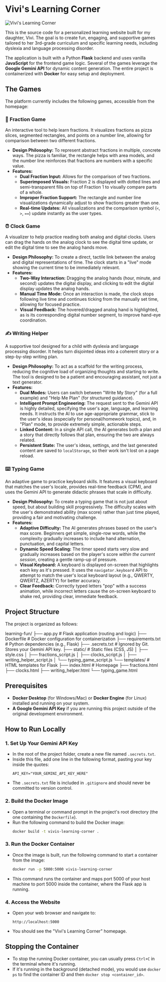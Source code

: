 # Vivi's Learning Corner

![Vivi's Learning Corner](https://github.com/user-attachments/assets/5a9e3e3b-b8c1-4b1a-8531-1e9d10e0513e)

This is the source code for a personalized learning website built for my daughter, Vivi. The goal is to create fun, engaging, and supportive games tailored to her 3rd-grade curriculum and specific learning needs, including dyslexia and language processing disorder.

The application is built with a Python **Flask** backend and uses vanilla **JavaScript** for the frontend game logic. Several of the games leverage the **Google Gemini API** for dynamic content generation. The entire project is containerized with **Docker** for easy setup and deployment.

## The Games

The platform currently includes the following games, accessible from the homepage:

### 🎲 Fraction Game
An interactive tool to help learn fractions. It visualizes fractions as pizza slices, segmented rectangles, and points on a number line, allowing for comparison between two different fractions.

* **Design Philosophy:** To represent abstract fractions in multiple, concrete ways. The pizza is familiar, the rectangle helps with area models, and the number line reinforces that fractions are numbers with a specific value.
* **Features:**
    * **Dual Fraction Input:** Allows for the comparison of two fractions.
    * **Superimposed Visuals:** Fraction 2 is displayed with dotted lines and semi-transparent fills on top of Fraction 1 to visually compare parts of a whole.
    * **Improper Fraction Support:** The rectangle and number line visualizations dynamically adjust to show fractions greater than one.
    * **Real-time Updates:** All visualizations and the comparison symbol (`<`, `>`, `==`) update instantly as the user types.

### ⏰ Clock Game
A visualizer to help practice reading both analog and digital clocks. Users can drag the hands on the analog clock to see the digital time update, or edit the digital time to see the analog hands move.

* **Design Philosophy:** To create a direct, tactile link between the analog and digital representations of time. The clock starts in a "live" mode showing the current time to be immediately relevant.
* **Features:**
    * **Two-Way Interaction:** Dragging the analog hands (hour, minute, and second) updates the digital display, and clicking to edit the digital display updates the analog hands.
    * **Manual Time Mode:** Once an interaction is made, the clock stops following live time and continues ticking from the manually set time, allowing for focused practice.
    * **Visual Feedback:** The hovered/dragged analog hand is highlighted, as is its corresponding digital number segment, to improve hand-eye coordination.

### ✍️ Writing Helper
A supportive tool designed for a child with dyslexia and language processing disorder. It helps turn disjointed ideas into a coherent story or a step-by-step writing plan.

* **Design Philosophy:** To act as a scaffold for the writing process, reducing the cognitive load of organizing thoughts and starting to write. The tool is designed to be a patient and encouraging assistant, not just a text generator.
* **Features:**
    * **Dual Modes:** Users can switch between "Write My Story" (for a full example) and "Help Me Plan" (for structured guidance).
    * **Intelligent Prompt Engineering:** The request sent to the Gemini API is highly detailed, specifying the user's age, language, and learning needs. It instructs the AI to use age-appropriate grammar, stick to the user's ideas (especially for personal/homework topics), and, in "Plan" mode, to provide extremely simple, actionable steps.
    * **Linked Content:** In a single API call, the AI generates both a plan and a story that directly follows that plan, ensuring the two are always related.
    * **Persistent State:** The user's ideas, settings, and the last generated content are saved to `localStorage`, so their work isn't lost on a page reload.

### ⌨️ Typing Game
An adaptive game to practice keyboard skills. It features a visual keyboard that matches the user's locale, provides real-time feedback (CPM), and uses the Gemini API to generate didactic phrases that scale in difficulty.

* **Design Philosophy:** To create a typing game that is not just about speed, but about building skill progressively. The difficulty scales with the user's demonstrated ability (max score) rather than just time played, providing a fair and motivating challenge.
* **Features:**
    * **Adaptive Difficulty:** The AI generates phrases based on the user's max score. Beginners get simple, single-row words, while the complexity gradually increases to include hand alternation, punctuation, and capital letters.
    * **Dynamic Speed Scaling:** The timer speed starts very slow and gradually increases based on the player's score *within the current session*, creating a gentle ramp-up of pressure.
    * **Visual Keyboard:** A keyboard is displayed on-screen that highlights each key as it's pressed. It uses the `navigator.keyboard` API to attempt to match the user's local keyboard layout (e.g., QWERTY, QWERTZ, AZERTY) for better accuracy.
    * **Clear Feedback:** Correctly typed letters "pop" with a success animation, while incorrect letters cause the on-screen keyboard to shake red, providing clear, immediate feedback.

## Project Structure

The project is organized as follows:

learning-fun/
  ├── app.py                      # Flask application (routing and logic)
  ├── Dockerfile                  # Docker configuration for containerization
  ├── requirements.txt            # Python dependencies (e.g., Flask)
  ├── .secrets.txt                # Ignored by Git. Stores your Gemini API key.
  ├── static/                     # Static files (CSS, JS)
  │   ├── style.css
  │   ├── fractions_script.js
  │   ├── clocks_script.js
  │   ├── writing_helper_script.js
  │   └── typing_game_script.js
  └── templates/                  # HTML templates for Flask
      ├── index.html              # Homepage
      ├── fractions.html
      ├── clocks.html
      ├── writing_helper.html
      └── typing_game.html
## Prerequisites

* **Docker Desktop** (for Windows/Mac) or **Docker Engine** (for Linux) installed and running on your system.
* **A Google Gemini API Key** if you are running this project outside of the original development environment.

## How to Run Locally

### 1. Set Up Your Gemini API Key

* In the root of the project folder, create a new file named `.secrets.txt`.
* Inside this file, add one line in the following format, pasting your key inside the quotes:
    ```
    API_KEY="YOUR_GEMINI_API_KEY_HERE"
    ```
* The `.secrets.txt` file is included in `.gitignore` and should never be committed to version control.

### 2. Build the Docker Image

* Open a terminal or command prompt in the project's root directory (the one containing the `Dockerfile`).
* Run the following command to build the Docker image:
    ```bash
    docker build -t vivis-learning-corner .
    ```

### 3. Run the Docker Container

* Once the image is built, run the following command to start a container from the image:
    ```bash
    docker run -p 5000:5000 vivis-learning-corner
    ```
* This command runs the container and maps port 5000 of your host machine to port 5000 inside the container, where the Flask app is running.

### 4. Access the Website

* Open your web browser and navigate to:
    ```
    http://localhost:5000
    ```
* You should see the "Vivi's Learning Corner" homepage.

## Stopping the Container

* To stop the running Docker container, you can usually press `Ctrl+C` in the terminal where it's running.
* If it's running in the background (detached mode), you would use `docker ps` to find the container ID and then `docker stop <container_id>`.
